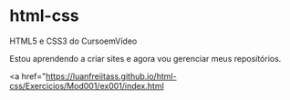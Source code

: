 # html-css
 HTML5 e CSS3 do CursoemVídeo

Estou aprendendo a criar sites e agora vou gerenciar meus repositórios.

<a href="https://luanfreiitass.github.io/html-css/Exercicios/Mod001/ex001/index.html</a>
